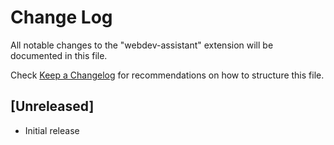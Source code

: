 # Change Log

All notable changes to the "webdev-assistant" extension will be documented in this file.

Check [Keep a Changelog](http://keepachangelog.com/) for recommendations on how to structure this file.

## [Unreleased]

- Initial release